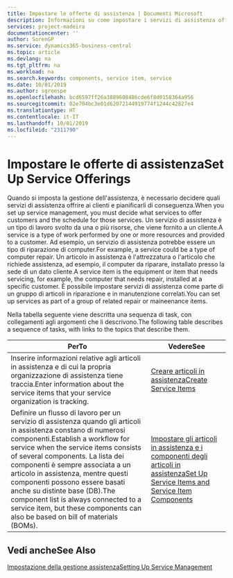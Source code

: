 ```yaml
---
title: Impostare le offerte di assistenza | Documenti Microsoft
description: Informazioni su come impostare i servizi di assistenza offerti ai clienti.
services: project-madeira
documentationcenter: ''
author: SorenGP
ms.service: dynamics365-business-central
ms.topic: article
ms.devlang: na
ms.tgt_pltfrm: na
ms.workload: na
ms.search.keywords: components, service item, service
ms.date: 10/01/2019
ms.author: sgroespe
ms.openlocfilehash: bcd6597ff26a3889608486cde6f8d0158364a956
ms.sourcegitcommit: 02e704bc3e01d62072144919774f1244c42827e4
ms.translationtype: HT
ms.contentlocale: it-IT
ms.lasthandoff: 10/01/2019
ms.locfileid: "2311790"
---
```

# <a name="set-up-service-offerings"></a><span data-ttu-id="cf0a6-103">Impostare le offerte di assistenza</span><span class="sxs-lookup"><span data-stu-id="cf0a6-103">Set Up Service Offerings</span></span>
<span data-ttu-id="cf0a6-104">Quando si imposta la gestione dell'assistenza, è necessario decidere quali servizi di assistenza offrire ai clienti e pianificarli di conseguenza.</span><span class="sxs-lookup"><span data-stu-id="cf0a6-104">When you set up service management, you must decide what services to offer customers and the schedule for those services.</span></span> <span data-ttu-id="cf0a6-105">Un servizio di assistenza è un tipo di lavoro svolto da una o più risorse, che viene fornito a un cliente.</span><span class="sxs-lookup"><span data-stu-id="cf0a6-105">A service is a type of work performed by one or more resources and provided to a customer.</span></span> <span data-ttu-id="cf0a6-106">Ad esempio, un servizio di assistenza potrebbe essere un tipo di riparazione di computer.</span><span class="sxs-lookup"><span data-stu-id="cf0a6-106">For example, a service could be a type of computer repair.</span></span> <span data-ttu-id="cf0a6-107">Un articolo in assistenza è l'attrezzatura o l'articolo che richiede assistenza, ad esempio, il computer da riparare, installato presso la sede di un dato cliente.</span><span class="sxs-lookup"><span data-stu-id="cf0a6-107">A service item is the equipment or item that needs servicing, for example, the computer that needs repair, installed at a specific customer.</span></span> <span data-ttu-id="cf0a6-108">È possibile impostare servizi di assistenza come parte di un gruppo di articoli in riparazione e in manutenzione correlati.</span><span class="sxs-lookup"><span data-stu-id="cf0a6-108">You can set up services as part of a group of related repair or maineenance items.</span></span>  
  
<span data-ttu-id="cf0a6-109">Nella tabella seguente viene descritta una sequenza di task, con collegamenti agli argomenti che li descrivono.</span><span class="sxs-lookup"><span data-stu-id="cf0a6-109">The following table describes a sequence of tasks, with links to the topics that describe them.</span></span>  
  
|<span data-ttu-id="cf0a6-110">**Per**</span><span class="sxs-lookup"><span data-stu-id="cf0a6-110">**To**</span></span>|<span data-ttu-id="cf0a6-111">**Vedere**</span><span class="sxs-lookup"><span data-stu-id="cf0a6-111">**See**</span></span>|  
|------------|-------------|  
|<span data-ttu-id="cf0a6-112">Inserire informazioni relative agli articoli in assistenza e di cui la propria organizzazione di assistenza tiene traccia.</span><span class="sxs-lookup"><span data-stu-id="cf0a6-112">Enter information about the service items that your service organization is tracking.</span></span>|[<span data-ttu-id="cf0a6-113">Creare articoli in assistenza</span><span class="sxs-lookup"><span data-stu-id="cf0a6-113">Create Service Items</span></span>](service-how-to-create-service-items.md)|  
|<span data-ttu-id="cf0a6-114">Definire un flusso di lavoro per un servizio di assistenza quando gli articoli in assistenza constano di numerosi componenti.</span><span class="sxs-lookup"><span data-stu-id="cf0a6-114">Establish a workflow for service when the service items consists of several components.</span></span> <span data-ttu-id="cf0a6-115">La lista dei componenti è sempre associata a un articolo in assistenza, mentre questi componenti possono essere basati anche su distinte base (DB).</span><span class="sxs-lookup"><span data-stu-id="cf0a6-115">The component list is always connected to a service item, but these components can also be based on bill of materials (BOMs).</span></span>|[<span data-ttu-id="cf0a6-116">Impostare gli articoli in assistenza e i componenti degli articoli in assistenza</span><span class="sxs-lookup"><span data-stu-id="cf0a6-116">Set Up Service Items and Service Item Components</span></span>](service-how-setup-service-items.md)|  
  
## <a name="see-also"></a><span data-ttu-id="cf0a6-117">Vedi anche</span><span class="sxs-lookup"><span data-stu-id="cf0a6-117">See Also</span></span>  
[<span data-ttu-id="cf0a6-118">Impostazione della gestione assistenza</span><span class="sxs-lookup"><span data-stu-id="cf0a6-118">Setting Up Service Management</span></span>](service-setup-service.md)   